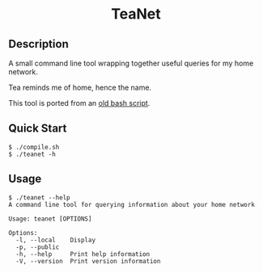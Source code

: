 <h1 align="center">TeaNet</h1>

## Description

A small command line tool wrapping together useful queries for my home network.

Tea reminds me of home, hence the name.

This tool is ported from an [old bash script](https://github.com/jakewilliami/scripts/blob/master/bash/local-net).

## Quick Start

```commandline
$ ./compile.sh
$ ./teanet -h
```

## Usage

```
$ ./teanet --help
A command line tool for querying information about your home network

Usage: teanet [OPTIONS]

Options:
  -l, --local    Display
  -p, --public
  -h, --help     Print help information
  -V, --version  Print version information
```

